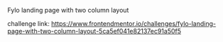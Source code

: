 Fylo landing page with two column layout

challenge link: https://www.frontendmentor.io/challenges/fylo-landing-page-with-two-column-layout-5ca5ef041e82137ec91a50f5
